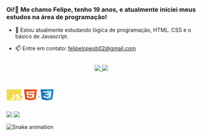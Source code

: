 ### Oi!👋 Me chamo Felipe, tenho 19 anos, e atualmente iniciei meus estudos na área de programação!


- 🌱 Estou atualmente estudando lógica de programação, HTML. CSS e o básico de Javascript.
- 📫 Entre em contato: felipelopesb02@gmail.com

  ##

<div align="center">
  <a href="https://github.com/Felipe-LB">
  <img height="180em" src="https://github-readme-stats.vercel.app/api?username=Felipe-LB&show_icons=false&theme=highcontrast&include_all_commits=true&count_private=true"/>
  <img height="180em" src="https://github-readme-stats.vercel.app/api/top-langs/?username=Felipe-LB&layout=compact&langs_count=7&theme=highcontrast"/>
</div>
  
  ##
<div style="display: inline_block"><br>
  <img align="center" alt="Felipe-Js" height="30" width="40" src="https://raw.githubusercontent.com/devicons/devicon/master/icons/javascript/javascript-plain.svg">
  <img align="center" alt="Felipe-HTML" height="30" width="40" src="https://raw.githubusercontent.com/devicons/devicon/master/icons/html5/html5-original.svg">
  <img align="center" alt="Felipe-CSS" height="30" width="40" src="https://raw.githubusercontent.com/devicons/devicon/master/icons/css3/css3-original.svg">
  
</div>
  
  ##
 
<div> 
  
  <a href = "mailto:felipelopesb02@gmail.com"><img src="https://img.shields.io/badge/-Gmail-%23333?style=for-the-badge&logo=gmail&logoColor=white" target="_blank"></a>
  <a href="https://www.linkedin.com/in/felipe-l-7b4112196" target="_blank"><img src="https://img.shields.io/badge/-LinkedIn-%230077B5?style=for-the-badge&logo=linkedin&logoColor=white" target="_blank"></a> 
 
  ![Snake animation](https://github.com/Felipe-LB/Felipe-LB/blob/output/github-contribution-grid-snake.svg)
 
</div>
